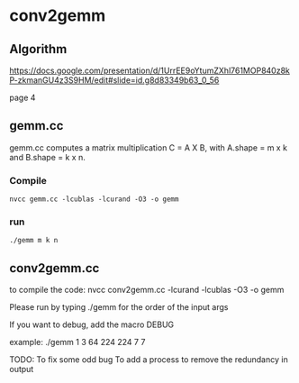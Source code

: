 # conv2gemm

## Algorithm
https://docs.google.com/presentation/d/1UrrEE9oYtumZXhl761MOP840z8kP-zkmanGU4z3S9HM/edit#slide=id.g8d83349b63_0_56

page 4

## gemm.cc
gemm.cc computes a matrix multiplication C = A X B, with A.shape = m x k and B.shape = k x n.
### Compile
```nvcc gemm.cc -lcublas -lcurand -O3 -o gemm```

### run
```./gemm m k n ```

## conv2gemm.cc
to compile the code:
  nvcc conv2gemm.cc -lcurand -lcublas -O3 -o gemm

Please run by typing 
  ./gemm
for the order of the input args

If you want to debug, add the macro DEBUG

example:
  ./gemm 1 3 64 224 224 7 7

TODO:
  To fix some odd bug
  To add a process to remove the redundancy in output

